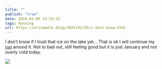 ```yaml
---
title: ""
publish: "true"
date: 2024-01-05 22:53:22
tags: Running
url: https://ericmwalk.blog/2024/01/05/i-dont-know.html
---
```


I don’t know if I trust that ice on the lake yet... That is ok I will continue my [run](https://strava.com/activities/10500331214) around it. Not to bad out, still feeling good but it is just January and not overly cold today.

![](https://ericmwalk.blog/uploads/2024/840955c277.jpg)